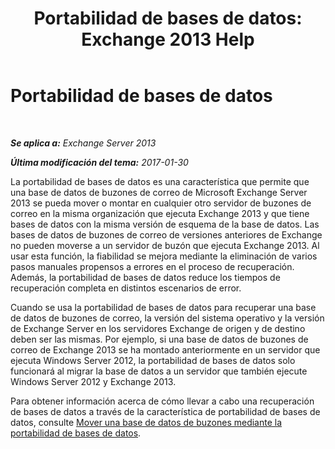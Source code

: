 ﻿---
title: 'Portabilidad de bases de datos: Exchange 2013 Help'
TOCTitle: Portabilidad de bases de datos
ms:assetid: 387b727a-ce51-4910-b5c4-613c693fa5bd
ms:mtpsurl: https://technet.microsoft.com/es-es/library/Dd876873(v=EXCHG.150)
ms:contentKeyID: 51406500
ms.date: 04/23/2018
mtps_version: v=EXCHG.150
ms.translationtype: HT
---

# Portabilidad de bases de datos

 

_**Se aplica a:** Exchange Server 2013_

_**Última modificación del tema:** 2017-01-30_

La portabilidad de bases de datos es una característica que permite que una base de datos de buzones de correo de Microsoft Exchange Server 2013 se pueda mover o montar en cualquier otro servidor de buzones de correo en la misma organización que ejecuta Exchange 2013 y que tiene bases de datos con la misma versión de esquema de la base de datos. Las bases de datos de buzones de correo de versiones anteriores de Exchange no pueden moverse a un servidor de buzón que ejecuta Exchange 2013. Al usar esta función, la fiabilidad se mejora mediante la eliminación de varios pasos manuales propensos a errores en el proceso de recuperación. Además, la portabilidad de bases de datos reduce los tiempos de recuperación completa en distintos escenarios de error.

Cuando se usa la portabilidad de bases de datos para recuperar una base de datos de buzones de correo, la versión del sistema operativo y la versión de Exchange Server en los servidores Exchange de origen y de destino deben ser las mismas. Por ejemplo, si una base de datos de buzones de correo de Exchange 2013 se ha montado anteriormente en un servidor que ejecuta Windows Server 2012, la portabilidad de bases de datos solo funcionará al migrar la base de datos a un servidor que también ejecute Windows Server 2012 y Exchange 2013.

Para obtener información acerca de cómo llevar a cabo una recuperación de bases de datos a través de la característica de portabilidad de bases de datos, consulte [Mover una base de datos de buzones mediante la portabilidad de bases de datos](move-a-mailbox-database-using-database-portability-exchange-2013-help.md).

